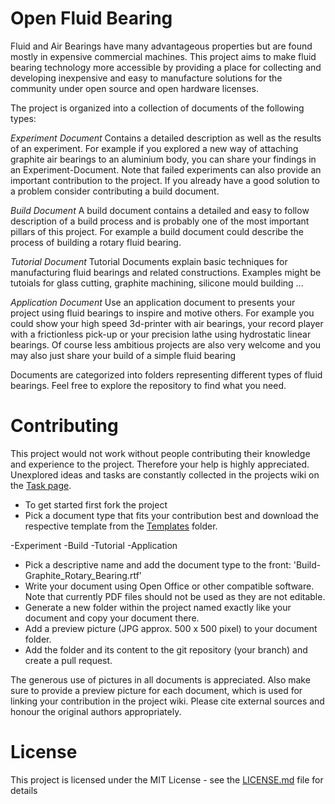 # Open Fluid Bearing

Fluid and Air Bearings have many advantageous properties but are found mostly in expensive commercial machines.
This project aims to make fluid bearing technology more accessible by providing a place for collecting and developing inexpensive and easy to manufacture solutions for the community under open source and open hardware licenses.

The project is organized into a collection of documents of the following types:

*Experiment Document*
Contains a detailed description as well as the results of an experiment. For example if you explored a new way of attaching graphite air bearings to an aluminium body, you can share your findings in an Experiment-Document. Note that failed experiments can also provide an important contribution to the project. If you already have a good solution to a problem consider contributing a build document.

*Build Document*
A build document contains a detailed and easy to follow description of a build process and is probably one of the most important pillars of this project. For example a build document could describe the process of building a rotary fluid bearing.

*Tutorial Document*
Tutorial Documents explain basic techniques for manufacturing fluid bearings and related constructions.
Examples might be tutoials for glass cutting, graphite machining, silicone mould building ...

*Application Document*
Use an application document to presents your project using fluid bearings to inspire and motive others. For example you could show your high speed 3d-printer with air bearings, your record player with a frictionless pick-up or your precision lathe using hydrostatic linear bearings. Of course less ambitious projects are also very welcome and you may also just share your build of a simple fluid bearing

Documents are categorized into folders representing different types of fluid bearings. Feel free to explore the repository to find what you need.

# Contributing

This project would not work without people contributing their knowledge and experience to the project. Therefore your help is highly appreciated. Unexplored ideas and tasks are constantly collected in the projects wiki on the [Task page](). 

* To get started first fork the project
* Pick a document type that fits your contribution best and download the respective template from the [Templates](Templates) folder.

-Experiment
-Build
-Tutorial
-Application

* Pick a descriptive name and add the document type to the front: 'Build-Graphite_Rotary_Bearing.rtf'
* Write your document using Open Office or other compatible software. Note that currently PDF files should not be used as they are not editable.
* Generate a new folder within the project named exactly like your document and copy your document there.
* Add a preview picture (JPG approx. 500 x 500 pixel) to your document folder.
* Add the folder and its content to the git repository (your branch) and create a pull request.

The generous use of pictures in all documents is appreciated. Also make sure to provide a preview picture for each document, which is used for linking your contribution in the project wiki. Please cite external sources and honour the original authors appropriately.

# License
This project is licensed under the MIT License - see the [LICENSE.md](LICENSE.md) file for details
